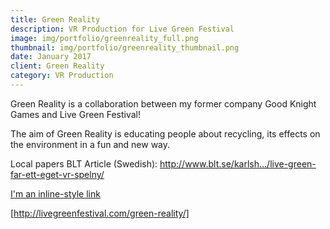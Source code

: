 ```yaml
---
title: Green Reality
description: VR Production for Live Green Festival
image: img/portfolio/greenreality_full.png
thumbnail: img/portfolio/greenreality_thumbnail.png
date: January 2017
client: Green Reality
category: VR Production
---
```

Green Reality is a collaboration between my former company Good Knight Games and Live Green Festival! 

The aim of Green Reality is educating people about recycling, its effects on the environment in a fun and new way.

Local papers BLT Article (Swedish): 
http://www.blt.se/karlsh…/live-green-far-ett-eget-vr-spelny/

[I'm an inline-style link](https://www.google.com)

[http://livegreenfestival.com/green-reality/]